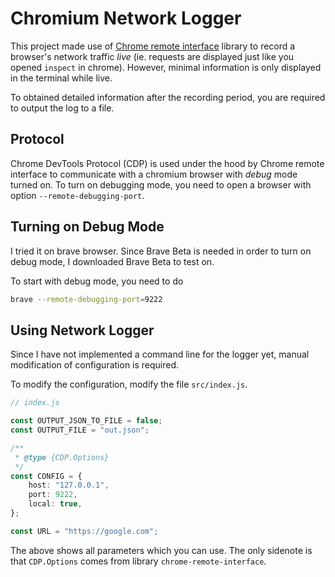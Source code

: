 # Chromium Network Logger
This project made use of [Chrome remote interface](https://github.com/cyrus-and/chrome-remote-interface) library to record a browser's network traffic *live* (ie. requests are displayed just like you opened `inspect` in chrome). However, minimal information is only displayed in the terminal while live.

To obtained detailed information after the recording period, you are required to output the log to a file. 

## Protocol
Chrome DevTools Protocol (CDP) is used under the hood by Chrome remote interface to communicate with a chromium browser with *debug* mode turned on. To turn on debugging mode, you need to open a browser with option `--remote-debugging-port`.

## Turning on Debug Mode
I tried it on brave browser. Since Brave Beta is needed in order to turn on debug mode, I downloaded Brave Beta to test on. 

To start with debug mode, you need to do
```sh
brave --remote-debugging-port=9222
```

## Using Network Logger
Since I have not implemented a command line for the logger yet, manual modification of configuration is required.

To modify the configuration, modify the file `src/index.js`.
```ts
// index.js

const OUTPUT_JSON_TO_FILE = false;
const OUTPUT_FILE = "out.json";

/**
 * @type {CDP.Options}
 */
const CONFIG = {
    host: "127.0.0.1",
    port: 9222,
    local: true,
};

const URL = "https://google.com";
```

The above shows all parameters which you can use. The only sidenote is that `CDP.Options` comes from library `chrome-remote-interface`.